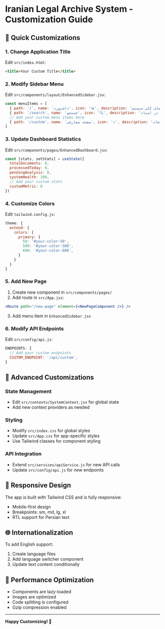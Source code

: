 # Iranian Legal Archive System - Customization Guide

## 🎨 Quick Customizations

### 1. Change Application Title
Edit `src/index.html`:
```html
<title>Your Custom Title</title>
```

### 2. Modify Sidebar Menu
Edit `src/components/layout/EnhancedSidebar.jsx`:
```jsx
const menuItems = [
  { path: '/', name: 'داشبورد', icon: '📊', description: 'نمای کلی سیستم' },
  { path: '/search', name: 'جستجو', icon: '🔍', description: 'جستجو در اسناد' },
  // Add your custom menu items here
  { path: '/custom', name: 'صفحه سفارشی', icon: '⭐', description: 'توضیحات' },
]
```

### 3. Update Dashboard Statistics
Edit `src/components/pages/EnhancedDashboard.jsx`:
```jsx
const [stats, setStats] = useState({
  totalDocuments: 0,
  processedToday: 0,
  pendingAnalysis: 0,
  systemHealth: 100,
  // Add your custom stats
  customMetric: 0
})
```

### 4. Customize Colors
Edit `tailwind.config.js`:
```js
theme: {
  extend: {
    colors: {
      primary: {
        50: '#your-color-50',
        500: '#your-color-500',
        600: '#your-color-600',
      }
    }
  }
}
```

### 5. Add New Page
1. Create new component in `src/components/pages/`
2. Add route in `src/App.jsx`:
```jsx
<Route path="/new-page" element={<NewPageComponent />} />
```
3. Add menu item in `EnhancedSidebar.jsx`

### 6. Modify API Endpoints
Edit `src/config/api.js`:
```js
ENDPOINTS: {
  // Add your custom endpoints
  CUSTOM_ENDPOINT: '/api/custom',
}
```

## 🔧 Advanced Customizations

### State Management
- Edit `src/contexts/SystemContext.jsx` for global state
- Add new context providers as needed

### Styling
- Modify `src/index.css` for global styles
- Update `src/App.css` for app-specific styles
- Use Tailwind classes for component styling

### API Integration
- Extend `src/services/apiService.js` for new API calls
- Update `src/config/api.js` for new endpoints

## 📱 Responsive Design
The app is built with Tailwind CSS and is fully responsive:
- Mobile-first design
- Breakpoints: sm, md, lg, xl
- RTL support for Persian text

## 🌐 Internationalization
To add English support:
1. Create language files
2. Add language switcher component
3. Update text content conditionally

## 🚀 Performance Optimization
- Components are lazy-loaded
- Images are optimized
- Code splitting is configured
- Gzip compression enabled

---

**Happy Customizing! 🎉**